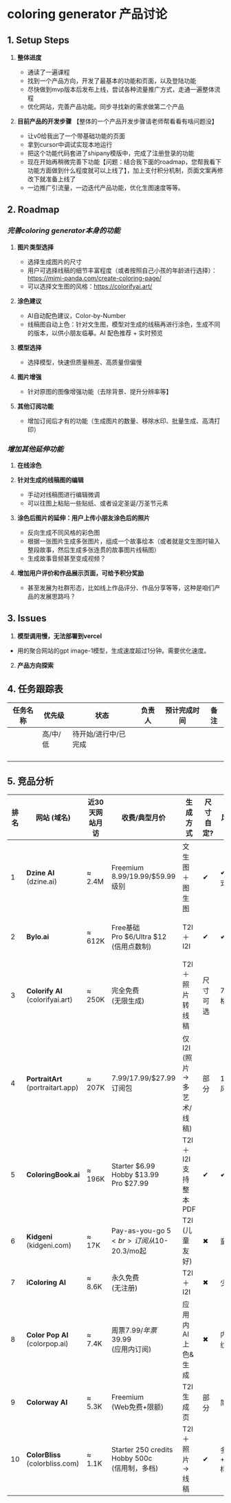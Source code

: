 # coloring generator 产品讨论




## 1. Setup Steps

   1. **整体进度**
      - 通读了一遍课程
      - 找到一个产品方向，开发了最基本的功能和页面，以及登陆功能
      - 尽快做到mvp版本后发布上线，尝试各种流量推广方式，走通一遍整体流程
      - 优化网站，完善产品功能。同步寻找新的需求做第二个产品

   2. **目前产品的开发步骤** 【整体的一个产品开发步骤请老师帮看看有啥问题没】
      - 让v0给我出了一个带基础功能的页面
      - 拿到cursor中调试实现本地运行
      - 把这个功能代码套进了shipany模版中，完成了注册登录的功能
      - 现在开始再稍微完善下功能【问题：结合我下面的roadmap，您帮我看下功能方面做到什么程度就可以上线了】，加上支付积分机制，页面文案再修改下就准备上线了
      - 一边推广引流量，一边迭代产品功能，优化生图速度等等。




## 2. Roadmap

### *完善coloring generator本身的功能*

   1. **图片类型选择**
      - 选择生成图片的尺寸
      - 用户可选择线稿的细节丰富程度（或者按照自己小孩的年龄进行选择）：https://mimi-panda.com/create-coloring-page/
      - 可以选择文生图的风格：https://colorifyai.art/
   
   2. **涂色建议**
      - AI自动配色建议，Color-by-Number
      - 线稿图自动上色：针对文生图，模型对生成的线稿再进行涂色，生成不同的版本，以供小朋友临摹。AI 配色推荐 + 实时预览
      
   3. **模型选择**
      - 选择模型，快速但质量稍差、高质量但偏慢

   4. **图片增强**
      - 针对原图的图像增强功能（去除背景、提升分辨率等】
   
   5. **其他订阅功能**
      - 增加订阅后才有的功能（生成图片的数量、移除水印、批量生成、高清打印）



### *增加其他延伸功能*

   1. **在线涂色**

   2. **针对生成的线稿图的编辑**
      - 手动对线稿图进行编辑微调
      - 可以往图上粘贴一些贴纸、或者设定圣诞/万圣节元素


   3. **涂色后图片的延伸：用户上传小朋友涂色后的照片**
      - 反向生成不同风格的彩色图
      - 根据一张图片生成多张图片，组成一个故事绘本（或者就是文生图时输入整段故事，然后生成多张连贯的故事图片线稿图）
      - 生成故事音频甚至变成视频？
   
   4. **增加用户评价和作品展示页面，可给予积分奖励**
      - 甚至发展为社群形态，比如线上作品评分、作品分享等等，这种是咱们产品的发展思路吗？



## 3. Issues

   1. **模型调用慢，无法部署到vercel**
   - 用的聚合网站的gpt image-1模型，生成速度超过1分钟。需要优化速度。

   2. **产品方向探索**




## 4. 任务跟踪表

| 任务名称 | 优先级 | 状态 | 负责人 | 预计完成时间 | 备注 |
|---------|--------|------|--------|-------------|------|
|         | 高/中/低 | 待开始/进行中/已完成 |        |             |      |
|         |        |      |        |             |      |
|         |        |      |        |             |      |
|         |        |      |        |             |      |
|         |        |      |        |             |      |


## 5. 竞品分析

| 排名 | 网站 (域名)                   | 近30天网站月访 | 收费/典型月价                              | 生成方式              | 尺寸自定? | 风格预设?        | 批量生图?     | 付费解锁点                        |
|------|------------------------------|----------------|------------------------------------------|---------------------|-----------|------------------|---------------|-----------------------------------|
| 1    | **Dzine AI**<br>(dzine.ai)  | ≈ 2.4M         | Freemium<br>$8.99/$19.99/$59.99级别       | 文生图＋图生图      | ✔         | ✔ (40+样式)      | ✔ (队列式)    | Fast Queue、高分辨率<br>去水印、私有生成 |
| 2    | **Bylo.ai**                 | ≈ 612K         | Free基础<br>Pro $6/Ultra $12<br>(信用点数制) | T2I＋I2I            | ✔         | ✔                | ✖ (单张)      | 生成额度、高清下载<br>商用授权          |
| 3    | **Colorify AI**<br>(colorifyai.art) | ≈ 250K    | 完全免费<br>(无限生成)                    | T2I＋照片转线稿     | 尺寸可选  | 7种线稿风格      | ✖             | 全开；暂无付费墙                  |
| 4    | **PortraitArt**<br>(portraitart.app) | ≈ 207K   | $7.99/$17.99/$27.99<br>订阅包             | 仅I2I<br>(照片→多艺术/线稿) | 部分  | 15+艺术风格      | ✖             | 高清4K导出、批量包<br>无水印          |
| 5    | **ColoringBook.ai**          | ≈ 196K         | Starter $6.99<br>Hobby $13.99<br>Pro $27.99 | T2I＋I2I<br>支持整本PDF | ✔     | ✔                | ✔ (8-32页故事书) | 页数额度、商用<br>整书模板            |
| 6    | **Kidgeni**<br>(kidgeni.com) | ≈ 17K         | Pay-as-you-go $5<br>订阅从$10-20.3/mo起   | T2I<br>(儿童友好)   | ✖         | 童趣模板         | ✖             | 额外图片数、周边印刷              |
| 7    | **iColoring AI**             | ≈ 8.6K         | 永久免费<br>(无注册)                      | T2I＋I2I            | ✖         | 少量             | ✖             | —                                 |
| 8    | **Color Pop AI**<br>(colorpop.ai) | ≈ 7.4K    | 周票$7.99/年票$39.99<br>(应用内订阅)      | 应用内AI上色&生成   | ✖         | 内置笔刷/纹理    | ✖             | AI生成、无广告<br>素材库              |
| 9    | **Colorway AI**              | ≈ 5.3K         | Freemium<br>(Web免费+限额)                | T2I生成页           | 部分      | 简单             | ✖             | 生成额度、高清导出                |
| 10   | **ColorBliss**<br>(colorbliss.com) | ≈ 1.1K   | Starter 250 credits<br>Hobby 500c<br>(信用制，多档) | T2I＋照片→线稿 | ✔ | 多风格+Premium样式 | ✔ (批量/整书) | 额外credits、高级样式<br>商用&POD     |



